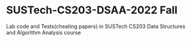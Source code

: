 # SUSTech-CS203-DSAA-2022 Fall
Lab code and Tests(cheating papers) in SUSTech CS203 Data Structures and Algorithm Analysis course
